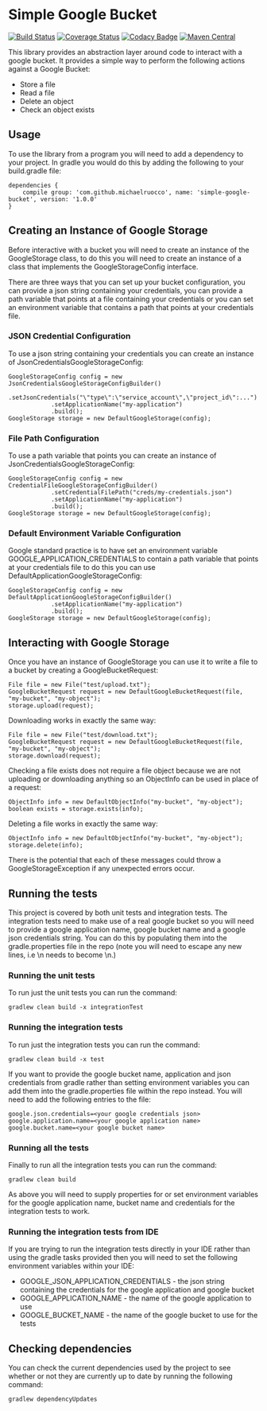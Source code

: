 # Simple Google Bucket

[![Build Status](https://travis-ci.org/michaelruocco/simple-google-bucket.svg?branch=master)](https://travis-ci.org/michaelruocco/simple-google-bucket)
[![Coverage Status](https://coveralls.io/repos/github/michaelruocco/simple-google-bucket/badge.svg?branch=master)](https://coveralls.io/github/michaelruocco/simple-google-bucket?branch=master)
[![Codacy Badge](https://api.codacy.com/project/badge/Grade/a9a463bc38234e28acaa7a2b41ef3ee6)](https://www.codacy.com/app/michaelruocco/simple-google-bucket?utm_source=github.com&amp;utm_medium=referral&amp;utm_content=michaelruocco/simple-google-bucket&amp;utm_campaign=Badge_Grade)
[![Maven Central](https://maven-badges.herokuapp.com/maven-central/com.github.michaelruocco/simple-google-bucket/badge.svg)](https://maven-badges.herokuapp.com/maven-central/com.github.michaelruocco/simple-google-bucket)

This library provides an abstraction layer around code to interact with a
google bucket. It provides a simple way to perform the following actions
against a Google Bucket:

* Store a file
* Read a file
* Delete an object
* Check an object exists

## Usage

To use the library from a program you will need to add a dependency to your project. In
gradle you would do this by adding the following to your build.gradle file:

```
dependencies {
    compile group: 'com.github.michaelruocco', name: 'simple-google-bucket', version: '1.0.0'
}
```

## Creating an Instance of Google Storage

Before interactive with a bucket you will need to create an instance of the
GoogleStorage class, to do this you will need to create an instance of a class that
implements the GoogleStorageConfig interface.

There are three ways that you can set up your bucket configuration, you can
provide a json string containing your credentials, you can provide a path variable
that points at a file containing your credentials or you can set an environment variable
that contains a path that points at your credentials file.

### JSON Credential Configuration

To use a json string containing your credentials you can create an instance of
JsonCredentialsGoogleStorageConfig:

```
GoogleStorageConfig config = new JsonCredentialsGoogleStorageConfigBuilder()
            .setJsonCredentials("\"type\":\"service_account\",\"project_id\":...")
            .setApplicationName("my-application")
            .build();
GoogleStorage storage = new DefaultGoogleStorage(config);
```

### File Path Configuration

To use a path variable that points you can create an instance of
JsonCredentialsGoogleStorageConfig:

```
GoogleStorageConfig config = new CredentialFileGoogleStorageConfigBuilder()
            .setCredentialFilePath("creds/my-credentials.json")
            .setApplicationName("my-application")
            .build();
GoogleStorage storage = new DefaultGoogleStorage(config);
```

### Default Environment Variable Configuration

Google standard practice is to have set an environment variable
GOOGLE_APPLICATION_CREDENTIALS to contain a path variable that points
at your credentials file to do this you can use
DefaultApplicationGoogleStorageConfig:

```
GoogleStorageConfig config = new DefaultApplicationGoogleStorageConfigBuilder()
            .setApplicationName("my-application")
            .build();
GoogleStorage storage = new DefaultGoogleStorage(config);
```

## Interacting with Google Storage

Once you have an instance of GoogleStorage you can use it to write a file to a bucket
by creating a GoogleBucketRequest:

```
File file = new File("test/upload.txt");
GoogleBucketRequest request = new DefaultGoogleBucketRequest(file, "my-bucket", "my-object");
storage.upload(request);
```

Downloading works in exactly the same way:

```
File file = new File("test/download.txt");
GoogleBucketRequest request = new DefaultGoogleBucketRequest(file, "my-bucket", "my-object");
storage.download(request);
```

Checking a file exists does not require a file object because
we are not uploading or downloading anything so an ObjectInfo can be
used in place of a request:

```
ObjectInfo info = new DefaultObjectInfo("my-bucket", "my-object");
boolean exists = storage.exists(info);
```

Deleting a file works in exactly the same way:

```
ObjectInfo info = new DefaultObjectInfo("my-bucket", "my-object");
storage.delete(info);
```

There is the potential that each of these messages could throw
a GoogleStorageException if any unexpected errors occur.

## Running the tests

This project is covered by both unit tests and integration tests. The
integration tests need to make use of a real google bucket so you will
need to provide a google application name, google bucket name and a google
json credentials string. You can do this by populating them into the
gradle.properties file in the repo (note you will need to escape any new lines, i.e
\n needs to become \\n.)

### Running the unit tests

To run just the unit tests you can run the command:

```
gradlew clean build -x integrationTest
```

### Running the integration tests

To run just the integration tests you can run the command:

```
gradlew clean build -x test
```

If you want to provide the google bucket name, application and json credentials
from gradle rather than setting environment variables you can add them into the
gradle.properties file within the repo instead. You will need to add the following
entries to the file:

```
google.json.credentials=<your google credentials json>
google.application.name=<your google application name>
google.bucket.name=<your google bucket name>
```

### Running all the tests

Finally to run all the integration tests you can run the command:

```
gradlew clean build
```

As above you will need to supply properties for or set environment variables for the google
application name, bucket name and credentials for the integration tests to work.

### Running the integration tests from IDE

If you are trying to run the integration tests directly in your IDE rather
than using the gradle tasks provided then you will need to set the following
environment variables within your IDE:

* GOOGLE_JSON_APPLICATION_CREDENTIALS - the json string containing the credentials for the google application and google bucket
* GOOGLE_APPLICATION_NAME - the name of the google application to use
* GOOGLE_BUCKET_NAME - the name of the google bucket to use for the tests

## Checking dependencies

You can check the current dependencies used by the project to see whether
or not they are currently up to date by running the following command:

```
gradlew dependencyUpdates
```
